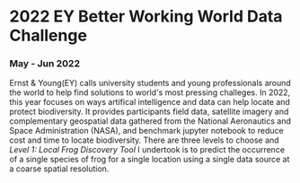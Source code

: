 # 2022 EY Better Working World Data Challenge
### May - Jun 2022
Ernst & Young(EY) calls university students and young professionals around the world to help find solutions to world's most pressing challeges. In 2022, this year focuses on ways artifical intelligence and data can help locate and protect biodiversity. It provides participants field data, satellite imagery and complementary geospatial data gathered from the National Aeronautics and Space Administration (NASA), and benchmark jupyter notebook to reduce cost and time to locate biodiversity. 
There are three levels to choose and *Level 1: Local Frog Discovery Tool* I undertook is to predict the occurrence of a single species of frog for a single location using a single data source at a coarse spatial resolution.
